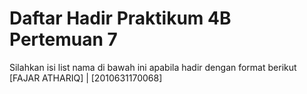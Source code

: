# Daftar Hadir Praktikum 4B Pertemuan 7
Silahkan isi list nama di bawah ini apabila hadir dengan format berikut
[FAJAR ATHARIQ] | [2010631170068]
